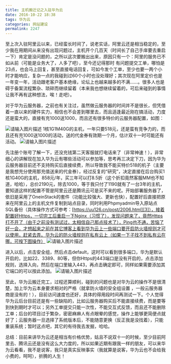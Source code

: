 ```yaml
---
title: 主机搬迁记之入驻华为云
date: 2016-10-22 18:38
tags: 华为云
categories: 网站建设
permalink: 2247
---
```


至上次入驻阿里云以来，已经蛮长时间了，说老实话，阿里云还是相当稳定的，至少我在用期间从来没有出现问题过，主机开个几百天（时间长了自己手庠要去重启一下）肯定是没问题的，之所以这次要搬出出来，原因只有一个：阿里的服务已不如从前（可能是业务大了，人多了吧），至今还记得那时 有问题提交工单，哪怕是23点，也会马上回复，甚至直接电话回复，可如今发个工单，至少也要一两个小时才能响应，复杂一点的我碰到过60个小时也没处理好；其次现在阿里定价也是一年变一年，活动跟老客户基本绝缘，论坛上也越来越多的不满……。很多人也是碍于备案流程繁杂、琐碎而继续留着（本来我也想继续留着的，可后来碰到的事情让我不再有这种想法，唉！走吧）。

对于华为云服务器，之前也有关注过，虽然做云服务器的时间并不是很长，但凭借着一直以来的硬件实力，相信也不会差到哪里去，而且适逢最近刚在搞活动，力度还是蛮大的，直接有充1000送1000，而且还有很多特价的云服务器配置，如图：


<!--more-->


![请输入图片描述][1]
1核1G1M40G的主机，一年只要518元，还是蛮有竞争力的，而且还有充1000送1000的活动，送的代金券有效期一个月，估计双十一时可能还有活动。
![请输入图片描述][2]

先注册个账号了解一下，还没充钱第二天客服就打电话来了（非常神速！），非常细心的讲解现在加入华为云有哪些活动可以参加等，思考再三决定下刀，因为华为云服务器目前还不支持购买后直接续费，所以导致我不能买特价518的机子（主要是我想充分使用那充值送来的代金券），经过反复的“研究”，决定直接在后台购买1核1G40G的主机，858元/年，买三年可以打8.5折（这个折扣竟然客服MM也不知道，哈哈），总价2190元，除去1000，等于我只付了1190就有了一台3年的主机，要知道这样的配置不管是阿里云还是腾讯云可是买不来的呢。开始部署服务器了，依旧是采用了OneinStack的套件（功能比较强大、更新也快），配置好后直接把原来在阿里云上的主机文件复制到站点目录，同时利用Phpmyadmin导入原站点SQL备份（具体操作方式可参考：[https://uu126.cn/post/2006.html][3]），接着配置好Https，一切完工后重启一下Nginx（习惯了），发现问题来了，竟然Https打不开了（由于之前没有测试过，太相信自己那点技术了），Ping也不通，苦恼了好一会，才想起来之前在其它博客上看到华为云上一些端口要开启防火墙规则才可以使用，赶紧去弄。华为云的防火墙规则在私有云上（如果一下子找不到私有云在哪，可按下图操作）
![请输入图片描述][4]

进入以后，点击安全组，然后点击default，这时可以看到很多端口，华为是默认开启的，比如22、3389、80等，但你Https的443端口是没有开启的，点击添加规则，选择入向，然后在端口里输入443，再点击确定即可，同样如果需要添加其它端口的可以按此添加。
![请输入图片描述][5]

至此，华为云搬迁完工，过程还算顺利，碰到的问题也是对华为云的操作不是很清楚，加上华为云本身要求相对的严格（就拿防火墙的安全组设置 ，一般云服务器商是没有的！），目前访问速度也还好，具体的得用段时间再测试一下。个人觉得华为云后台目前还是有一些缺陷的，比如云服务器购买后不能直接续费，而是要等到快到期时才可以；另外工单提交只能一次性，不能交互式反馈，而且还不能删除工单；后台的项目过于繁杂，密密麻麻人有点眼晕的感觉，操作上能够更简便点就好了；云服务器一旦选择了系统版本后，不能随意更换（反正我是没找着），只能重装系统；暂时这点吧，其它的有待我去发掘，哈哈。

总结：目前来讲华为云还是相当有价格优势，姑且不说双十一的时候，至少目前阿里去、腾讯云还是没有这么大力度的，所以如果近期有跟我一样的朋友，可以来华为云看看，我不是说客，我只是真实反映事实（我就算是说客，华为云也不会给我小费的，呵呵），折腾的人生！


  [1]: https://cdn.uu126.cn/wp-content/uploads/2016/10/hwclouds0.png
  [2]: https://cdn.uu126.cn/wp-content/uploads/2016/10/hwclouds03.png
  [3]: https://cdn.uu126.cn/post/2006.html
  [4]: https://cdn.uu126.cn/wp-content/uploads/2016/10/hwclouds01.png
  [5]: https://cdn.uu126.cn/wp-content/uploads/2016/10/hwclouds02.png